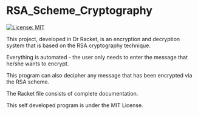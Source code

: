 # RSA_Scheme_Cryptography

[![License: MIT](https://img.shields.io/badge/License-MIT-yellow.svg)](https://raw.githubusercontent.com/AbhinavGupta2002/AstonHack2021/main/LICENSE)

This project, developed in Dr Racket, is an encryption and decryption system that is based on the RSA cryptography technique.

Everything is automated - the user only needs to enter the message that he/she wants to encrypt.

This program can also decipher any message that has been encrypted via the RSA scheme.

The Racket file consists of complete documentation.

This self developed program is under the MIT License.
